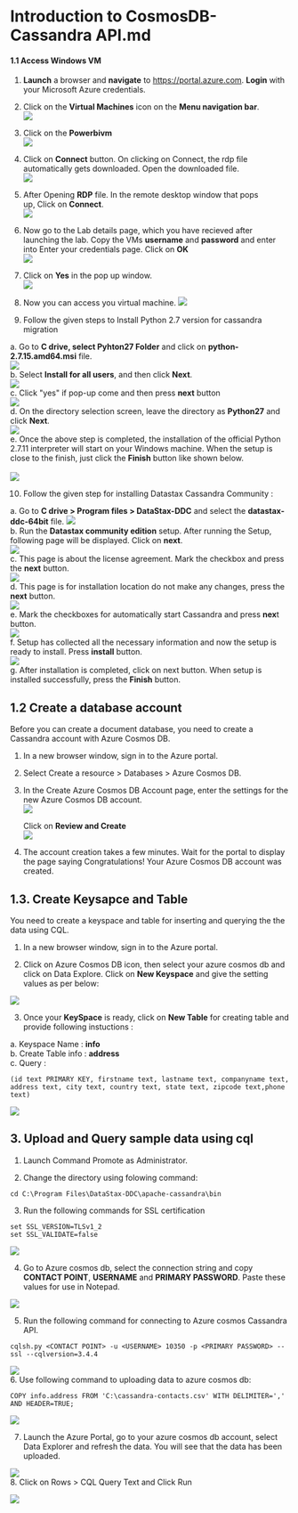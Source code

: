 # Introduction to CosmosDB-Cassandra API.md

#### 1.1 Access Windows VM 
1.  **Launch** a browser and **navigate** to https://portal.azure.com. **Login** with your Microsoft Azure credentials.<br/>
2.  Click on the **Virtual Machines** icon on the **Menu navigation bar**.<br/>
<img src="images/virtualmachine.png"/><br/>
3.  Click on the **Powerbivm**<br/>
<img src="images/powerbivm.png"/><br/>
4.  Click on **Connect** button. On clicking on Connect, the rdp file automatically gets downloaded. Open the downloaded file.<br/>
<img src="images/connect.jpg"/><br/>
5.  After Opening **RDP** file. In the remote desktop window that pops up, Click on **Connect**.<br/>
<img src="images/connect2.jpg"/><bbr/>
6.  Now go to the Lab details page, which you have recieved after launching the lab. Copy the VMs **username** and **password** and enter into Enter your credentials page. Click on **OK**<br/>
<img src="images/entervmcreds.jpg"/><br/>
7.  Click on **Yes** in the pop up window.<br/>
<img src="images/yes.PNG"/><br/>
8. Now you can access you virtual machine.
<img src="images/dtui.jpg"/><br/>

9. Follow the given steps to Install Python 2.7 version for cassandra migration
  
  a. Go to **C drive, select Pyhton27 Folder** and click on **python-2.7.15.amd64.msi** file.<br/> 
  <img src="images/python1.jpg"/><br/> 
  b. Select **Install for all users**, and then click **Next**.<br/>
  <img src="images/python4.jpg"/><br/> 
  c. Click "yes" if pop-up come and then press **next** button<br/>
  <img src="images/python2.jpg"/><br/> 
  d. On the directory selection screen, leave the directory as **Python27** and click **Next**.<br/> 
  <img src="images/python3.jpg"/><br/>
  e. Once the above step is completed, the installation of the official Python 2.7.11 interpreter will start on your Windows machine. When the setup is close to the finish, just click the **Finish** button like shown below.<br/>  
  <img src="images/python5.jpg"/><br>
  
10. Follow the given step for installing Datastax Cassandra Community :

   a. Go to **C drive > Program files > DataStax-DDC** and select the **datastax-ddc-64bit** file.
   <img src="images/data1.jpg"/><br/> 
   b. Run the **Datastax community edition** setup. After running the Setup, following page will be displayed. Click on **next**.<br/>
   <img src="images/data2.jpg"/><br/> 
   c. This page is about the license agreement. Mark the checkbox and press the **next** button.<br/>
   <img src="images/data3.jpg"/><br/> 
   d. This page is for installation location do not make any changes, press the **next** button.<br/>
   <img src="images/data4.jpg"/><br/> 
   e. Mark the checkboxes for automatically start Cassandra and press **nex**t button.<br/>
   <img src="images/data5.jpg"/><br/> 
   f. Setup has collected all the necessary information and now the setup is ready to install. Press **install** button.<br/>
   <img src="images/data6.jpg"/><br/> 
   g. After installation is completed, click on next button. When setup is installed successfully, press the **Finish** button.<br/>


## 1.2 Create a database account

Before you can create a document database, you need to create a Cassandra account with Azure Cosmos DB.

1. In a new browser window, sign in to the Azure portal.

2. Select Create a resource > Databases > Azure Cosmos DB.

3. In the Create Azure Cosmos DB Account page, enter the settings for the new Azure Cosmos DB account.<br/>
<img src="images/cassandra.jpg"/><br/>

   Click on **Review and Create**<br/>
<img src="images/casandra1.jpg"/><br/>

4. The account creation takes a few minutes. Wait for the portal to display the page saying Congratulations! Your Azure Cosmos DB account was created.<br/>

## 1.3. Create Keysapce and Table 

You need to create a keyspace and table for inserting and querying the the data using CQL.

1. In a new browser window, sign in to the Azure portal.

2. Click on Azure Cosmos DB icon, then select your azure cosmos db and click on Data Explore. Click on **New Keyspace** and give the setting values as per below:

<img src="images/cqlsh6.jpg"/><br/>

3. Once your **KeySpace** is ready, click on **New Table** for creating table and provide following instuctions :<br/>

a. Keyspace Name : **info**<br/>
b. Create Table info : **address**<br/>
c. Query :<br/>

```
(id text PRIMARY KEY, firstname text, lastname text, companyname text, address text, city text, country text, state text, zipcode text,phone text)
```

<img src="images/cqlsh5.jpg"/><br/>


## 3. Upload and Query sample data using cql

1.	Launch Command Promote as Administrator.

2. Change the directory using folowing command: <br/>
```
cd C:\Program Files\DataStax-DDC\apache-cassandra\bin
```
3. Run the following commands for SSL certification <br/>
```
set SSL_VERSION=TLSv1_2
set SSL_VALIDATE=false

```
<img src="images/ssl.jpg"/><br/>

4. Go to Azure cosmos db, select the connection string and copy **CONTACT POINT**, **USERNAME** and **PRIMARY PASSWORD**. Paste these values for use in Notepad.<br/>

<img src="images/cassandra1.jpg"/><br/>

5. Run the following command for connecting to Azure cosmos Cassandra API.<br/>

```
cqlsh.py <CONTACT POINT> -u <USERNAME> 10350 -p <PRIMARY PASSWORD> --ssl --cqlversion=3.4.4
```
<img src="images/cqlsh7.jpg"/><br/>
6. Use following command to uploading data to azure cosmos db:<br/>

```
COPY info.address FROM 'C:\cassandra-contacts.csv' WITH DELIMITER=',' AND HEADER=TRUE;
```
<img src="images/copy.jpg"/><br/>

7. Launch the Azure Portal, go to your azure cosmos db account, select Data Explorer and refresh the data. You will see that the data has been uploaded.<br/>

<img src="images/cqlsh2.jpg"/><br/>
8. Click on Rows > CQL Query Text and Click Run<br/>

<img src="images/cqlsh3.jpg"/><br/>
